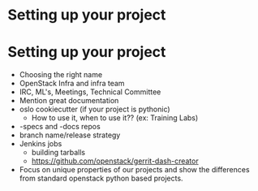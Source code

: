 <!-- .slide: data-state="section-break" id="setting-up-project" -->
# Setting up your project


<!-- .slide: data-state="normal" -->
# Setting up your project

* Choosing the right name
* OpenStack Infra and infra team
* IRC, ML's, Meetings, Technical Committee
* Mention great documentation
* oslo cookiecutter (if your project is pythonic)
    * How to use it, when to use it?? (ex: Training Labs)
* -specs and -docs repos
* branch name/release strategy
* Jenkins jobs
    * building tarballs
    * https://github.com/openstack/gerrit-dash-creator
* Focus on unique properties of our projects and show the differences from standard openstack python based projects.
